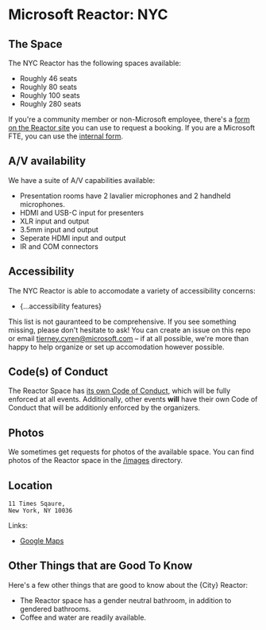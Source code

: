 # Microsoft Reactor: NYC

## The Space

The NYC Reactor has the following spaces available:

* Roughly 46 seats
* Roughly 80 seats
* Roughly 100 seats
* Roughly 280 seats

If you're a community member or non-Microsoft employee, there's a [form on the Reactor site][reactor-external] you can use to request a booking. If you are a Microsoft FTE, you can use the [internal form][reactor-internal].

## A/V availability

We have a suite of A/V capabilities available:

* Presentation rooms have 2 lavalier microphones and 2 handheld microphones.
* HDMI and USB-C input for presenters
* XLR input and output
* 3.5mm input and output
* Seperate HDMI input and output
* IR and COM connectors

## Accessibility

The NYC Reactor is able to accomodate a variety of accessibility concerns:

* {...accessibility features}

This list is not gauranteed to be comprehensive. If you see something missing, please don't hesitate to ask! You can create an issue on this repo or email [tierney.cyren@microsoft.com][human-email] – if at all possible, we're more than happy to help organize or set up accomodation however possible.

## Code(s) of Conduct

The Reactor Space has [its own Code of Conduct][reactor-coc], which will be fully enforced at all events. Additionally, other events **will** have their own Code of Conduct that will be additionly enforced by the organizers.

## Photos

We sometimes get requests for photos of the available space. You can find photos of the Reactor space in the [/images][images] directory.

## Location

```text
11 Times Sqaure,
New York, NY 10036
```

Links:

* [Google Maps][google-maps]

## Other Things that are Good To Know

Here's a few other things that are good to know about the {City} Reactor:

* The Reactor space has a gender neutral bathroom, in addition to gendered bathrooms.
* Coffee and water are readily available.

<!-- Markdown Links-->
[images]: /images
[reactor-external]: https://developer.microsoft.com/en-us/reactor/Form
[reactor-internal]: https://microsoft.sharepoint.com/teams/wwreactor/Pages/Calendar.aspx
[human-email]: mailto:tierney.cyren@microsoft.com
[google-maps]: https://goo.gl/maps/MNCHqQ94vFToxEU18
[reactor-coc]: https://developer.microsoft.com/en-us/reactor/CodeOfConduct

